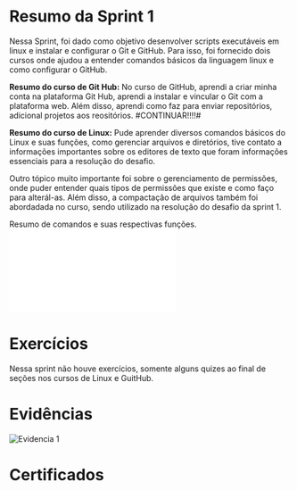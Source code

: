 # Resumo da Sprint 1
Nessa Sprint, foi dado como objetivo desenvolver scripts executáveis em linux e instalar e configurar o Git e GitHub. Para isso, foi fornecido dois cursos onde ajudou a entender comandos básicos da linguagem linux e como configurar o GitHub. 

**Resumo do curso de Git Hub:** No curso de GitHub, aprendi a criar minha conta na plataforma Git Hub, aprendi a instalar e vincular o Git com a plataforma web. Além disso, aprendi como faz para enviar repositórios, adicional projetos aos reositórios. #CONTINUAR!!!!#

**Resumo do curso de Linux:** Pude aprender diversos comandos básicos do Linux e suas funções, como gerenciar arquivos e diretórios, tive contato a informações importantes sobre os editores de texto que foram informações essenciais para a resolução do desafio. 

Outro tópico muito importante foi sobre o gerenciamento de permissões, onde puder entender quais tipos de permissões que existe e como faço para alterál-as. Além disso, a compactação de arquivos também foi abordadada no curso, sendo utilizado na resolução do desafio da sprint 1.

Resumo de comandos e suas respectivas funções.
![Resumo de comandos e suas funções](Evidencias/Resumo_comandos_linux.txt)





# Exercícios
Nessa sprint não houve exercícios, somente alguns quizes ao final de seções nos cursos de Linux e GuitHub.

# Evidências

![Evidencia 1]()
# Certificados

